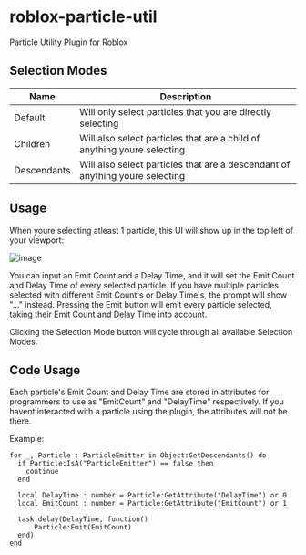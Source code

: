 # roblox-particle-util
Particle Utility Plugin for Roblox

## Selection Modes
|Name|Description|
|--|--|
|Default|Will only select particles that you are directly selecting|
|Children|Will also select particles that are a child of anything youre selecting|
|Descendants|Will also select particles that are a descendant of anything youre selecting|

## Usage
When youre selecting atleast 1 particle, this UI will show up in the top left of your viewport:

![image](https://github.com/J1ck/roblox-particle-util/assets/88492622/ece619b9-2f9a-4bf8-8a7e-6db6edcffabf)

You can input an Emit Count and a Delay Time, and it will set the Emit Count and Delay Time of every selected particle.
If you have multiple particles selected with different Emit Count's or Delay Time's, the prompt will show "..." instead.
Pressing the Emit button will emit every particle selected, taking their Emit Count and Delay Time into account.

Clicking the Selection Mode button will cycle through all available Selection Modes.

## Code Usage
Each particle's Emit Count and Delay Time are stored in attributes for programmers to use as "EmitCount" and "DelayTime" respectively.
If you havent interacted with a particle using the plugin, the attributes will not be there.

Example:
```luau
for _, Particle : ParticleEmitter in Object:GetDescendants() do
  if Particle:IsA("ParticleEmitter") == false then
    continue
  end
  
  local DelayTime : number = Particle:GetAttribute("DelayTime") or 0
  local EmitCount : number = Particle:GetAttribute("EmitCount") or 1
  
  task.delay(DelayTime, function()
      Particle:Emit(EmitCount)
  end)
end
```
